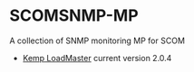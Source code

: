 # SCOMSNMP-MP
A collection of SNMP monitoring MP for SCOM

- [Kemp LoadMaster](https://github.com/QuaeNocentDocent/SCOMSNMP-MP/wiki/Kemp-LoadMaster-MP) current version 2.0.4
